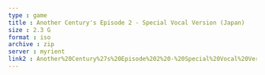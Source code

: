 ```yaml
---
type : game
title : Another Century's Episode 2 - Special Vocal Version (Japan)
size : 2.3 G
format : iso
archive : zip
server : myrient
link2 : Another%20Century%27s%20Episode%202%20-%20Special%20Vocal%20Version%20%28Japan%29
---
```

